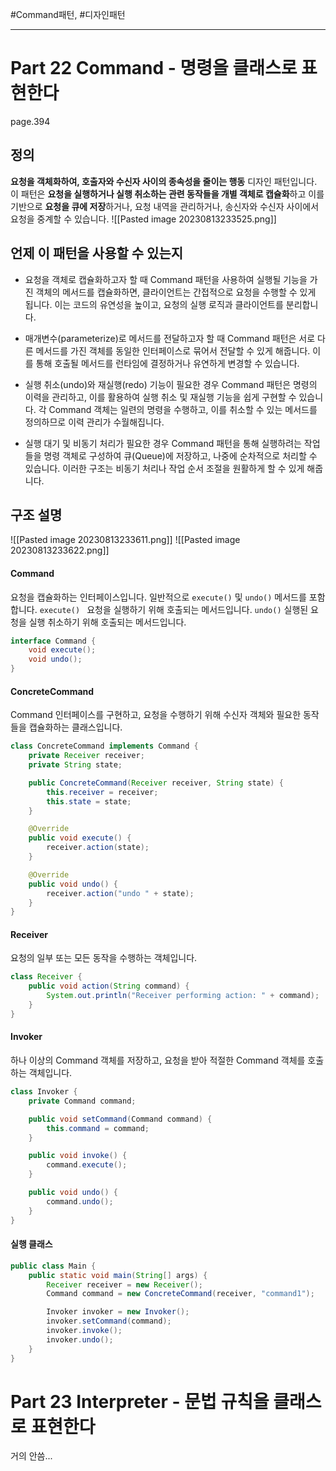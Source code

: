 #Command패턴, #디자인패턴 

---

# Part 22 Command - 명령을 클래스로 표현한다
page.394
## 정의
**요청을 객체화하여, 호출자와 수신자 사이의 종속성을 줄이는 행동** 디자인 패턴입니다. 이 패턴은 **요청을 실행하거나 실행 취소하는 관련 동작들을 개별 객체로 캡슐화**하고 이를 기반으로 **요청을 큐에 저장**하거나, 요청 내역을 관리하거나, 송신자와 수신자 사이에서 요청을 중계할 수 있습니다.
![[Pasted image 20230813233525.png]]


## 언제 이 패턴을 사용할 수 있는지
- 요청을 객체로 캡슐화하고자 할 때
Command 패턴을 사용하여 실행될 기능을 가진 객체의 메서드를 캡슐화하면, 클라이언트는 간접적으로 요청을 수행할 수 있게 됩니다. 이는 코드의 유연성을 높이고, 요청의 실행 로직과 클라이언트를 분리합니다.
  
- 매개변수(parameterize)로 메서드를 전달하고자 할 때
Command 패턴은 서로 다른 메서드를 가진 객체를 동일한 인터페이스로 묶어서 전달할 수 있게 해줍니다. 이를 통해 호출될 메서드를 런타임에 결정하거나 유연하게 변경할 수 있습니다.

- 실행 취소(undo)와 재실행(redo) 기능이 필요한 경우
Command 패턴은 명령의 이력을 관리하고, 이를 활용하여 실행 취소 및 재실행 기능을 쉽게 구현할 수 있습니다. 각 Command 객체는 일련의 명령을 수행하고, 이를 취소할 수 있는 메서드를 정의하므로 이력 관리가 수월해집니다.

- 실행 대기 및 비동기 처리가 필요한 경우
Command 패턴을 통해 실행하려는 작업들을 명령 객체로 구성하여 큐(Queue)에 저장하고, 나중에 순차적으로 처리할 수 있습니다. 이러한 구조는 비동기 처리나 작업 순서 조절을 원활하게 할 수 있게 해줍니다.

## 구조 설명
![[Pasted image 20230813233611.png]]
![[Pasted image 20230813233622.png]]

#### Command
요청을 캡슐화하는 인터페이스입니다. 일반적으로 `execute()` 및 `undo()` 메서드를 포함합니다.
`execute() ` 요청을 실행하기 위해 호출되는 메서드입니다.
`undo()`  실행된 요청을 실행 취소하기 위해 호출되는 메서드입니다.
```java
interface Command {
    void execute();
    void undo();
}
```

#### ConcreteCommand
Command 인터페이스를 구현하고, 요청을 수행하기 위해 수신자 객체와 필요한 동작들을 캡슐화하는 클래스입니다.
```java
class ConcreteCommand implements Command {
    private Receiver receiver;
    private String state;

    public ConcreteCommand(Receiver receiver, String state) {
        this.receiver = receiver;
        this.state = state;
    }

    @Override
    public void execute() {
        receiver.action(state);
    }

    @Override
    public void undo() {
        receiver.action("undo " + state);
    }
}
```

#### Receiver
요청의 일부 또는 모든 동작을 수행하는 객체입니다.
```java
class Receiver {
    public void action(String command) {
        System.out.println("Receiver performing action: " + command);
    }
}
```

#### Invoker
하나 이상의 Command 객체를 저장하고, 요청을 받아 적절한 Command 객체를 호출하는 객체입니다.
```java
class Invoker {
    private Command command;

    public void setCommand(Command command) {
        this.command = command;
    }

    public void invoke() {
        command.execute();
    }

    public void undo() {
        command.undo();
    }
}
```

#### 실행 클래스
```java
public class Main {
    public static void main(String[] args) {
        Receiver receiver = new Receiver();
        Command command = new ConcreteCommand(receiver, "command1");

        Invoker invoker = new Invoker();
        invoker.setCommand(command);
        invoker.invoke();
        invoker.undo();
    }
}
```

# Part 23 Interpreter - 문법 규칙을 클래스로 표현한다
거의 안씀...
